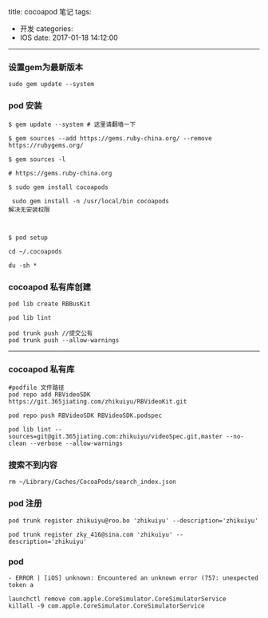 title: cocoapod 笔记
tags:
  - 开发
categories:
  - IOS
date: 2017-01-18 14:12:00
---

### 设置gem为最新版本

```
sudo gem update --system
```


### pod 安装
```
$ gem update --system # 这里请翻墙一下

$ gem sources --add https://gems.ruby-china.org/ --remove https://rubygems.org/

$ gem sources -l

# https://gems.ruby-china.org

$ sudo gem install cocoapods

 sudo gem install -n /usr/local/bin cocoapods
解决无安装权限



$ pod setup

cd ~/.cocoapods

du -sh *
```

<!-- more -->

###  cocoapod 私有库创建

```
pod lib create RBBusKit
```
```
pod lib lint
```


```
pod trunk push //提交公有
pod trunk push --allow-warnings
```

----

###  cocoapod 私有库

```
#podfile 文件路径
pod repo add RBVideoSDK  https://git.365jiating.com/zhikuiyu/RBVideoKit.git

```

```
pod repo push RBVideoSDK RBVideoSDK.podspec
```


```
pod lib lint --sources=git@git.365jiating.com:zhikuiyu/videoSpec.git,master --no-clean --verbose --allow-warnings
```




### 搜索不到内容

```
rm ~/Library/Caches/CocoaPods/search_index.json   
```

### pod 注册
```
pod trunk register zhikuiyu@roo.bo 'zhikuiyu' --description='zhikuiyu'

pod trunk register zky_416@sina.com 'zhikuiyu' --description='zhikuiyu'
```


### pod 
```
- ERROR | [iOS] unknown: Encountered an unknown error (757: unexpected token a

launchctl remove com.apple.CoreSimulator.CoreSimulatorService
killall -9 com.apple.CoreSimulator.CoreSimulatorService
```